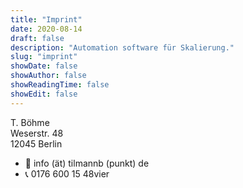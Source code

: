 ```yaml
---
title: "Imprint"
date: 2020-08-14
draft: false
description: "Automation software für Skalierung."
slug: "imprint"
showDate: false
showAuthor: false
showReadingTime: false
showEdit: false
---
```


T. Böhme<br/>
Weserstr. 48<br/>
12045 Berlin

- 📧 info (ät) tilmannb (punkt) de
- 📞 0176 600 15 48vier
